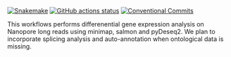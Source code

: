 [![Snakemake](https://img.shields.io/badge/snakemake-≥8.0-brightgreen.svg)](https://snakemake.github.io)
[![GitHub actions status](https://img.shields.io/github/actions/workflow/status/snakemake-workflows/transcriptome-differential-expression/.github%2Fworkflows%2Fmain.yml?branch=main
)](https://github.com/snakemake-workflows/transcriptome-differential-expression/actions?query=branch%3Amain+workflow%3ATests)
[![Conventional Commits](https://img.shields.io/badge/Conventional%20Commits-1.0.0-%23FE5196?logo=conventionalcommits&logoColor=white)](https://conventionalcommits.org)

This workflows performs differenential gene expression analysis on Nanopore long reads using minimap, salmon and pyDeseq2. We plan to incorporate splicing analysis and auto-annotation when ontological data is missing.








